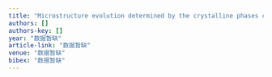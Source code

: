 ```yaml
---
title: "Microstructure evolution determined by the crystalline phases competition in self-assembled WO3-BiVO4 hetero nanostructures"
authors: []
authors-key: []
year: "数据暂缺"
article-link: "数据暂缺"
venue: "数据暂缺"
bibex: "数据暂缺"
---
```

